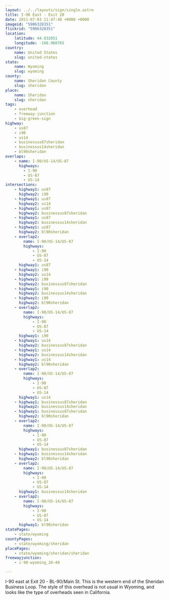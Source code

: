 ```yaml
---
layout: ../../layouts/sign/single.astro
title: I-90 East - Exit 20
date: 2011-07-03 11:47:48 +0000 +0000
imageid: "5906328351"
flickrid: "5906328351"
location:
    latitude: 44.832051
    longitude: -106.960765
country:
    name: United States
    slug: united-states
state:
    name: Wyoming
    slug: wyoming
county:
    name: Sheridan County
    slug: sheridan
place:
    name: Sheridan
    slug: sheridan
tags:
    - overhead
    - freeway-junction
    - big-green-sign
highway:
    - us87
    - i90
    - us14
    - businessus87sheridan
    - businessus14sheridan
    - bl90sheridan
overlaps:
    - name: I-90/US-14/US-87
      highways:
        - I-90
        - US-87
        - US-14
intersections:
    - highway1: us87
      highway2: i90
    - highway1: us87
      highway2: us14
    - highway1: us87
      highway2: businessus87sheridan
    - highway1: us87
      highway2: businessus14sheridan
    - highway1: us87
      highway2: bl90sheridan
    - overlap2:
        name: I-90/US-14/US-87
        highways:
            - I-90
            - US-87
            - US-14
      highway1: us87
    - highway1: i90
      highway2: us14
    - highway1: i90
      highway2: businessus87sheridan
    - highway1: i90
      highway2: businessus14sheridan
    - highway1: i90
      highway2: bl90sheridan
    - overlap2:
        name: I-90/US-14/US-87
        highways:
            - I-90
            - US-87
            - US-14
      highway1: i90
    - highway1: us14
      highway2: businessus87sheridan
    - highway1: us14
      highway2: businessus14sheridan
    - highway1: us14
      highway2: bl90sheridan
    - overlap2:
        name: I-90/US-14/US-87
        highways:
            - I-90
            - US-87
            - US-14
      highway1: us14
    - highway1: businessus87sheridan
      highway2: businessus14sheridan
    - highway1: businessus87sheridan
      highway2: bl90sheridan
    - overlap2:
        name: I-90/US-14/US-87
        highways:
            - I-90
            - US-87
            - US-14
      highway1: businessus87sheridan
    - highway1: businessus14sheridan
      highway2: bl90sheridan
    - overlap2:
        name: I-90/US-14/US-87
        highways:
            - I-90
            - US-87
            - US-14
      highway1: businessus14sheridan
    - overlap2:
        name: I-90/US-14/US-87
        highways:
            - I-90
            - US-87
            - US-14
      highway1: bl90sheridan
statePages:
    - state/wyoming
countyPages:
    - state/wyoming/sheridan
placePages:
    - state/wyoming/sheridan/sheridan
freewayjunction:
    - i-90-wyoming_20-49

---
```

I-90 east at Exit 20 - BL-90/Main St.  This is the western end of the Sheridan Business Loop.  The style of this overhead is not usual in Wyoming, and looks like the type of overheads seen in California.
